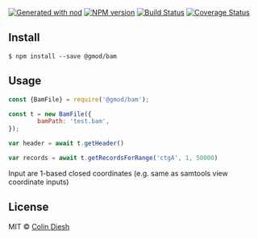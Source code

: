 [![Generated with nod](https://img.shields.io/badge/generator-nod-2196F3.svg?style=flat-square)](https://github.com/diegohaz/nod)
[![NPM version](https://img.shields.io/npm/v/@gmod/bam.svg?style=flat-square)](https://npmjs.org/package/@gmod/bam)
[![Build Status](https://img.shields.io/travis/GMOD/bam-js/master.svg?style=flat-square)](https://travis-ci.org/GMOD/bam-js) [![Coverage Status](https://img.shields.io/codecov/c/github/GMOD/bam-js/master.svg?style=flat-square)](https://codecov.io/gh/GMOD/bam-js/branch/master)


## Install

    $ npm install --save @gmod/bam

## Usage

```js
const {BamFile} = require('@gmod/bam');

const t = new BamFile({
		bamPath: 'test.bam',
});

var header = await t.getHeader()

var records = await t.getRecordsForRange('ctgA', 1, 50000)
```

Input are 1-based closed coordinates (e.g. same as samtools view coordinate inputs)


## License

MIT © [Colin Diesh](https://github.com/cmdcolin)
